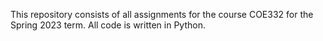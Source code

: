 This repository consists of all assignments for the course COE332 for the Spring 2023 term. All code is written in Python.